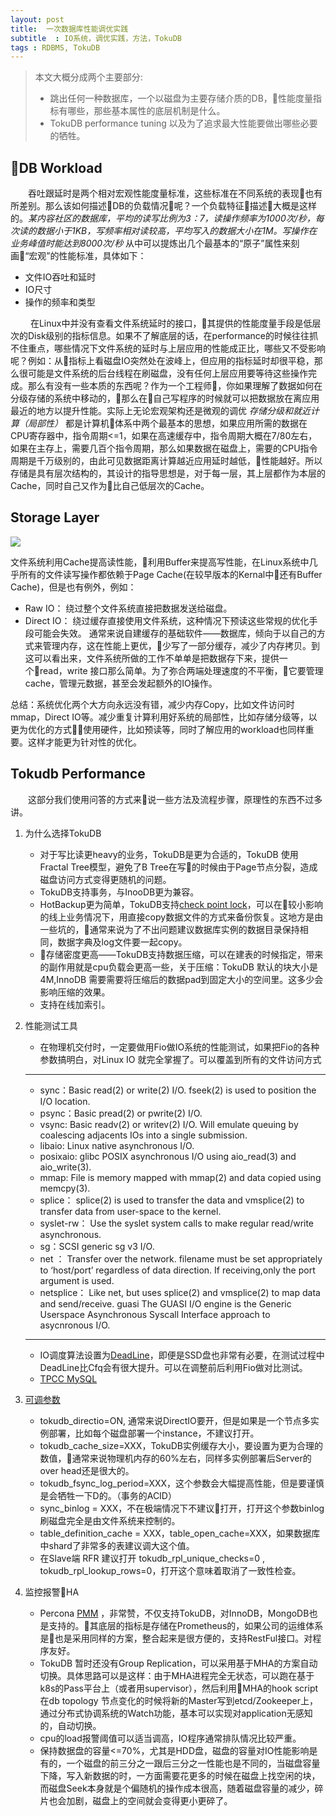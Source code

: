 ```yaml
---
layout: post
title:  一次数据库性能调优实践
subtitle  : IO系统，调优实践，方法，TokuDB
tags : RDBMS, TokuDB
---
```


> 本文大概分成两个主要部分:
>  * 跳出任何一种数据库，一个以磁盘为主要存储介质的DB，性能度量指标有哪些，那些基本属性的底层机制是什么。
>  * TokuDB performance tuning 以及为了追求最大性能要做出哪些必要的牺牲。

## DB Workload
&emsp;&emsp;吞吐跟延时是两个相对宏观性能度量标准，这些标准在不同系统的表现也有所差别。那么该如何描述DB的负载情况呢？一个负载特征描述大概是这样的。*某内容社区的数据库，平均的读写比例为3：7，读操作频率为1000次/秒，每次读的数据小于1KB，写频率相对读较高，平均写入的数据大小在1M。写操作在业务峰值时能达到8000次/秒* 从中可以提炼出几个最基本的“原子”属性来刻画“宏观”的性能标准，具体如下：
* 文件IO吞吐和延时
* IO尺寸
* 操作的频率和类型

&emsp;&emsp; 在Linux中并没有查看文件系统延时的接口，其提供的性能度量手段是低层次的Disk级别的指标信息。如果不了解底层的话，在performance的时候往往抓不住重点，哪些情况下文件系统的延时与上层应用的性能成正比，哪些又不受影响呢？例如：从指标上看磁盘IO突然处在波峰上，但应用的指标延时却很平稳，那么很可能是文件系统的后台线程在刷磁盘，没有任何上层应用要等待这些操作完成。那么有没有一些本质的东西呢？作为一个工程师，你如果理解了数据如何在分级存储的系统中移动的，那么在自己写程序的时候就可以把数据放在离应用最近的地方以提升性能。实际上无论宏观架构还是微观的调优 *存储分级和就近计算（局部性）* 都是计算机体系中两个最基本的思想，如果应用所需的数据在CPU寄存器中，指令周期<=1，如果在高速缓存中，指令周期大概在7/80左右，如果在主存上，需要几百个指令周期，那么如果数据在磁盘上，需要的CPU指令周期是千万级别的，由此可见数据距离计算越近应用延时越低，性能越好。所以存储是具有层次结构的，其设计的指导思想是，对于每一层，其上层都作为本层的Cache，同时自己又作为比自己低层次的Cache。

## Storage Layer
![](https://raw.githubusercontent.com/pangzhenzhou/pzz-github-pages-blog/gh-pages/public/image/storage-lager.png)

文件系统利用Cache提高读性能，利用Buffer来提高写性能，在Linux系统中几乎所有的文件读写操作都依赖于Page Cache(在较早版本的Kernal中还有Buffer Cache)，但是也有例外，例如：
* Raw IO： 绕过整个文件系统直接把数据发送给磁盘。
* Direct IO： 绕过缓存直接使用文件系统，这种情况下预读这些常规的优化手段可能会失效。
通常来说自建缓存的基础软件——数据库，倾向于以自己的方式来管理内存，这在性能上更优，少写了一部分缓存，减少了内存拷贝。到这可以看出来，文件系统所做的工作不单单是把数据存下来，提供一个read，write 接口那么简单。为了弥合两端处理速度的不平衡，它要管理cache，管理元数据，甚至会发起额外的IO操作。

总结：系统优化两个大方向永远没有错，减少内存Copy，比如文件访问时mmap，Direct IO等。减少重复计算利用好系统的局部性，比如存储分级等，以更为优化的方式使用硬件，比如预读等，同时了解应用的workload也同样重要。这样才能更为针对性的优化。

## Tokudb Performance
&emsp;&emsp;这部分我们使用问答的方式来说一些方法及流程步骤，原理性的东西不过多讲。

1. 为什么选择TokuDB
   * 对于写比读更heavy的业务，TokuDB是更为合适的，TokuDB 使用Fractal Tree模型，避免了B Tree在写的时候由于Page节点分裂，造成磁盘访问方式变得更随机的问题。
   * TokuDB支持事务，与InooDB更为兼容。
   * HotBackup更为简单，TokuDB支持[check point lock](https://github.com/percona/tokudb-engine/wiki/Checkpoint-Lock)，可以在较小影响的线上业务情况下，用直接copy数据文件的方式来备份恢复。这地方是由一些坑的，通常来说为了不出问题建议数据库实例的数据目录保持相同，数据字典及log文件要一起copy。
   * 存储密度更高——TokuDB支持数据压缩，可以在建表的时候指定，带来的副作用就是cpu负载会更高一些，关于压缩：TokuDB 默认的块大小是4M,InnoDB 需要需要将压缩后的数据pad到固定大小的空间里。这多少会影响压缩的效果。
   * 支持在线加索引。
2. 性能测试工具
   * 在物理机交付时，一定要做用Fio做IO系统的性能测试，如果把Fio的各种参数搞明白，对Linux IO 就完全掌握了。可以覆盖到所有的文件访问方式
   ----------
   - sync：Basic read(2) or write(2) I/O. fseek(2) is used to position the I/O location.
   - psync：Basic pread(2) or pwrite(2) I/O.
   - vsync: Basic readv(2) or writev(2) I/O. Will emulate queuing by coalescing adjacents IOs into a single submission.
   - libaio: Linux native asynchronous I/O.
   - posixaio: glibc POSIX asynchronous I/O using aio_read(3) and aio_write(3).
   - mmap: File is memory mapped with mmap(2) and data copied using memcpy(3).
   - splice： splice(2) is used to transfer the data and vmsplice(2) to transfer data from user-space to the kernel.
   - syslet-rw： Use the syslet system calls to make regular read/write asynchronous.
   - sg：SCSI generic sg v3 I/O.
   - net ： Transfer over the network. filename must be set appropriately to ‘host/port’ regardless of data direction. If receiving,only the port argument is used.
   - netsplice： Like net, but uses splice(2) and vmsplice(2) to map data and send/receive.
   guasi The GUASI I/O engine is the Generic Userspace Asynchronous Syscall Interface approach to asycnronous I/O.

   ----------
   * IO调度算法设置为[DeadLine](https://www.ibm.com/developerworks/cn/linux/l-lo-io-scheduler-optimize-performance/index.html)，即便是SSD盘也非常有必要，在测试过程中DeadLine比Cfq会有很大提升。可以在调整前后利用Fio做对比测试。
   * [TPCC MySQL](https://github.com/Percona-Lab/tpcc-mysql)

3. [可调参数](https://www.percona.com/doc/percona-server/LATEST/tokudb/tokudb_variables.html)
   * tokudb_directio=ON, 通常来说DirectIO要开，但是如果是一个节点多实例部署，比如每个磁盘部署一个instance，不建议打开。
   * tokudb_cache_size=XXX，TokuDB实例缓存大小，要设置为更为合理的数值，通常来说物理机内存的60%左右，同样多实例部署后Server的over head还是很大的。
   * tokudb_fsync_log_period=XXX，这个参数会大幅提高性能，但是要谨慎是会牺牲一下D的。（事务的ACID）
   * sync_binlog = XXX，不在极端情况下不建议打开，打开这个参数binlog刷磁盘完全是由文件系统来控制的。
   * table_definition_cache = XXX，table_open_cache=XXX，如果数据库中shard了非常多的表建议调大这个值。
   * 在Slave端 RFR 建议打开 tokudb_rpl_unique_checks=0 , tokudb_rpl_lookup_rows=0，打开这个意味着取消了一致性检查。
4. 监控报警HA
   * Percona [PMM](https://www.percona.com/doc/percona-monitoring-and-management/index.html) ，非常赞，不仅支持TokuDB，对InnoDB，MongoDB也是支持的。其底层的指标是存储在Prometheus的，如果公司的运维体系是也是采用同样的方案，整合起来是很方便的，支持RestFul接口。对程序友好。
   * TokuDB 暂时还没有Group Replication，可以采用基于MHA的方案自动切换。具体思路可以是这样：由于MHA进程完全无状态，可以跑在基于k8s的Pass平台上（或者用supervisor），然后利用MHA的hook script 在db topology 节点变化的时候将新的Master写到etcd/Zookeeper上，通过分布式协调系统的Watch功能，基本可以实现对application无感知的，自动切换。
   * cpu的load报警阈值可以适当调高，IO程序通常排队情况比较严重。
   * 保持数据盘的容量<=70%，尤其是HDD盘，磁盘的容量对IO性能影响是有的，一个磁盘的前三分之一跟后三分之一性能也是不同的，当磁盘容量下降，写入新数据的时，一方面需要花更多的时候在磁盘上找空闲的块，而磁盘Seek本身就是个偏随机的操作成本很高，随着磁盘容量的减少，碎片也会加剧，磁盘上的空间就会变得更小更碎了。
